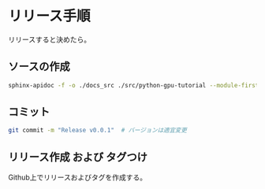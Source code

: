 # リリース手順

リリースすると決めたら。

## ソースの作成

```bash
sphinx-apidoc -f -o ./docs_src ./src/python-gpu-tutorial --module-first    # 'python-gpu-tutorial'部分は適宜変更
```

## コミット

```bash
git commit -m "Release v0.0.1"  # バージョンは適宜変更
```

## リリース作成 および タグつけ

Github上でリリースおよびタグを作成する。
